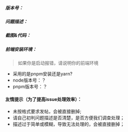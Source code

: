 ##### 版本号：


##### 问题描述：


##### 截图&代码：


##### 前端安装环境：

> 如果你是启动报错，请说明你的前端环境

- 采用的是pnpm安装还是yarn?
- node版本号：？
- pnpm版本号：？

#### 友情提示（为了提高issue处理效率）：
  - 未按格式要求发帖，会被直接删掉;
  - 请自己初判问题描述是否清楚，是否方便我们调查处理；
  - 描述过于简单或模糊，导致无法处理的，会被直接删掉；
  
